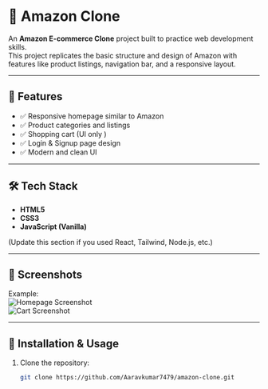 # 🛒 Amazon Clone

An **Amazon E-commerce Clone** project built to practice web development skills.  
This project replicates the basic structure and design of Amazon with features like product listings, navigation bar, and a responsive layout.

---

## 🚀 Features
- ✅ Responsive homepage similar to Amazon  
- ✅ Product categories and listings  
- ✅ Shopping cart (UI only )  
- ✅ Login & Signup page design  
- ✅ Modern and clean UI  

---

## 🛠️ Tech Stack
- **HTML5**  
- **CSS3**  
- **JavaScript (Vanilla)**  

(Update this section if you used React, Tailwind, Node.js, etc.)

---

## 📸 Screenshots
  
Example:  
![Homepage Screenshot](./screenshots/homepage.png)  
![Cart Screenshot](./screenshots/cart.png)  

---

## 📂 Installation & Usage
1. Clone the repository:
   ```bash
   git clone https://github.com/Aaravkumar7479/amazon-clone.git
